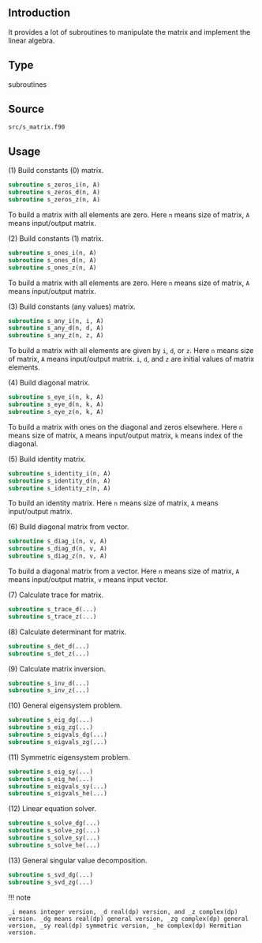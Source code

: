## Introduction

It provides a lot of subroutines to manipulate the matrix and implement the linear algebra.

## Type

subroutines

## Source

`src/s_matrix.f90`

## Usage

(1) Build constants (0) matrix.

```fortran
subroutine s_zeros_i(n, A)
subroutine s_zeros_d(n, A)
subroutine s_zeros_z(n, A)
```

To build a matrix with all elements are zero. Here `n` means size of matrix, `A` means input/output matrix.

(2) Build constants (1) matrix.

```fortran
subroutine s_ones_i(n, A)
subroutine s_ones_d(n, A)
subroutine s_ones_z(n, A)
```

To build a matrix with all elements are zero. Here `n` means size of matrix, `A` means input/output matrix.

(3) Build constants (any values) matrix.

```fortran
subroutine s_any_i(n, i, A)
subroutine s_any_d(n, d, A)
subroutine s_any_z(n, z, A)
```

To build a matrix with all elements are given by `i`, `d`, or `z`. Here `n` means size of matrix, `A` means input/output matrix. `i`, `d`, and `z` are initial values of matrix elements.

(4) Build diagonal matrix.

```fortran
subroutine s_eye_i(n, k, A)
subroutine s_eye_d(n, k, A)
subroutine s_eye_z(n, k, A)
```

To build a matrix with ones on the diagonal and zeros elsewhere. Here `n` means size of matrix, `A` means input/output matrix, `k` means  index of the diagonal.

(5) Build identity matrix.

```fortran
subroutine s_identity_i(n, A)
subroutine s_identity_d(n, A)
subroutine s_identity_z(n, A)
```

To build an identity matrix. Here `n` means size of matrix, `A` means input/output matrix.

(6) Build diagonal matrix from vector.

```fortran
subroutine s_diag_i(n, v, A)
subroutine s_diag_d(n, v, A)
subroutine s_diag_z(n, v, A)
```

To build a diagonal matrix from a vector. Here `n` means size of matrix, `A` means input/output matrix, `v` means input vector.

(7) Calculate trace for matrix.

```fortran
subroutine s_trace_d(...)
subroutine s_trace_z(...)
```

(8) Calculate determinant for matrix.

```fortran
subroutine s_det_d(...)
subroutine s_det_z(...)
```

(9) Calculate matrix inversion.

```fortran
subroutine s_inv_d(...)
subroutine s_inv_z(...)
```

(10) General eigensystem problem.

```fortran
subroutine s_eig_dg(...)
subroutine s_eig_zg(...)
subroutine s_eigvals_dg(...)
subroutine s_eigvals_zg(...)
```

(11) Symmetric eigensystem problem.

```fortran
subroutine s_eig_sy(...)
subroutine s_eig_he(...)
subroutine s_eigvals_sy(...)
subroutine s_eigvals_he(...)
```

(12) Linear equation solver.

```fortran
subroutine s_solve_dg(...)
subroutine s_solve_zg(...)
subroutine s_solve_sy(...)
subroutine s_solve_he(...)
```

(13) General singular value decomposition.

```fortran
subroutine s_svd_dg(...)
subroutine s_svd_zg(...)
```

!!! note

    _i means integer version, _d real(dp) version, and _z complex(dp) version. _dg means real(dp) general version, _zg complex(dp) general version, _sy real(dp) symmetric version, _he complex(dp) Hermitian version.

